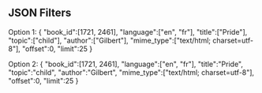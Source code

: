 ## JSON Filters
Option 1:
{
	"book_id":[1721, 2461],
	"language":["en", "fr"],
	"title":["Pride"],
	"topic":["child"],
	"author":["Gilbert"],
	"mime_type":["text/html; charset=utf-8"],
	"offset":0,
	"limit":25
}

Option 2:
{
	"book_id":[1721, 2461],
	"language":["en", "fr"],
	"title":"Pride",
	"topic":"child",
	"author":"Gilbert",
	"mime_type":["text/html; charset=utf-8"],
	"offset":0,
	"limit":25
}